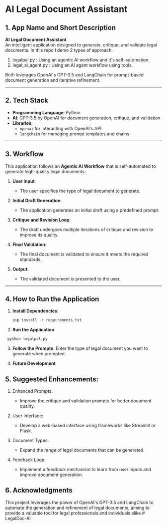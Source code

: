 # AI Legal Document Assistant

## 1. App Name and Short Description
**AI Legal Document Assistant**  
An intelligent application designed to generate, critique, and validate legal documents. In this repo I demo 2 types of approach.
1. legalpal.py : Using an agentic AI workflow and it's self-automation. 
2. legal_ai_agent.py : Using an AI agent workflow using tools. 

Both leverages OpenAI's GPT-3.5 and LangChain for prompt-based document generation and iterative refinement.

---

## 2. Tech Stack
- **Programming Language**: Python
- **AI**: GPT-3.5 by OpenAI for document generation, critique, and validation
- **Libraries**:
  - `openai` for interacting with OpenAI's API
  - `langchain` for managing prompt templates and chains

---

## 3. Workflow

This application follows an **Agentic AI Workflow** that is self-automated to generate high-quality legal documents:

1. **User Input**:
   - The user specifies the type of legal document to generate.

2. **Initial Draft Generation**:
   - The application generates an initial draft using a predefined prompt.

3. **Critique and Revision Loop**:
   - The draft undergoes multiple iterations of critique and revision to improve its quality.

4. **Final Validation**:
   - The final document is validated to ensure it meets the required standards.

5. **Output**:
   - The validated document is presented to the user.

---

## 4. How to Run the Application

1. **Install Dependencies**:
   ```sh
   pip install -r requirements.txt
   ```
2. **Run the Application**: 
  ```sh
   python legalpal.py
   ```

3. **Follow the Prompts**:
   Enter the type of legal document you want to generate when prompted.

4. **Future Development**

## 5. Suggested Enhancements:

1. Enhanced Prompts:

   - Improve the critique and validation prompts for better document quality.

2. User Interface:

   - Develop a web-based interface using frameworks like Streamlit or Flask.

3. Document Types:

   - Expand the range of legal documents that can be generated.

4. Feedback Loop:

   - Implement a feedback mechanism to learn from user inputs and improve document generation.

## 6. Acknowledgments

This project leverages the power of OpenAI's GPT-3.5 and LangChain to automate the generation and refinement of legal documents, aiming to provide a valuable tool for legal professionals and individuals alike.# LegalDoc-AI
